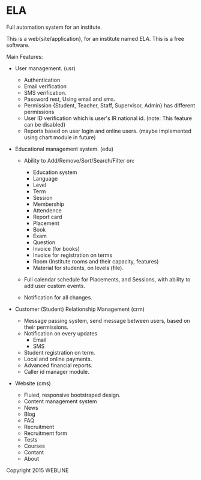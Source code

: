 #     ELA
Full automation system for an institute.

This is a web{site/application}, for an institute named *ELA*. This is a free software.

Main Features:
  - User management. (usr)
    - Authentication
    - Email verification
    - SMS verification.
    - Password rest, Using email and sms.
    - Permission {Student, Teacher, Staff, Supervisor, Admin} has different permissions
    - User ID verification which is user's IR national id. (note: This feature can be disabled)
    - Reports based on user login and online users. (maybe implemented using chart module in future)

  - Educational management system. (edu)
    - Ability to Add/Remove/Sort/Search/Filter on:
      - Education system
      - Language
      - Level
      - Term
      - Session
      - Membership
      - Attendence
      - Report card
      - Placement
      - Book
      - Exam
      - Question
      - Invoice (for books)
      - Invoice for registration on terms
      - Room (Institute rooms and their capacity, features)
      - Material for students, on levels (file).

    - Full calendar schedule for Placements, and Sessions, with ability to add user custom events.
    - Notification for all changes.

  - Customer (Student) Relationship Management (crm)
    - Message passing system, send message between users, based on their permissions.
    - Notification on every updates 
      - Email
      - SMS
    - Student registration on term.
    - Local and online payments.
    - Advanced financial reports.
    - Caller id manager module.
    
  - Website (cms)
    - Fluied, responsive bootstraped design.
    - Content management system
    - News
    - Blog
    - FAQ
    - Recruitment
    - Recruitment form    
    - Tests
    - Courses
    - Contant
    - About

  Copyright 2015 WEBLINE
